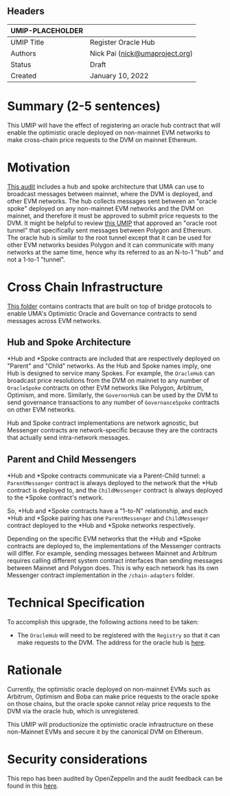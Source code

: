 ## Headers
| UMIP-PLACEHOLDER    |                                                                                                                                          |
|------------|------------------------------------------------------------------------------------------------------------------------------------------|
| UMIP Title | Register Oracle Hub             |
| Authors    | Nick Pai (nick@umaproject.org) |
| Status     | Draft                                                                                                                                    |
| Created    | January 10, 2022                                                                                                                           |

# Summary (2-5 sentences)
This UMIP will have the effect of registering an oracle hub contract that will enable the optimistic oracle deployed on non-mainnet EVM networks to make cross-chain price requests to the DVM on mainnet Ethereum.

# Motivation
[This audit](https://blog.openzeppelin.com/uma-audit-phase-6/) includes a hub and spoke architecture that UMA can use to broadcast messages between mainnet, where the DVM is deployed, and other EVM networks. The hub collects messages sent between an "oracle spoke" deployed on any non-mainnet EVM networks and the DVM on mainnet, and therefore it must be approved to submit price requests to the DVM. It might be helpful to review [this UMIP](https://github.com/UMAprotocol/UMIPs/pull/350) that approved an "oracle root tunnel" that specifically sent messages between Polygon and Ethereum. The oracle hub is similar to the root tunnel except that it can be used for other EVM networks besides Polygon and it can communicate with many networks at the same time, hence why its referred to as an N-to-1 "hub" and not a 1-to-1 "tunnel".

# Cross Chain Infrastructure
[This folder](https://github.com/UMAprotocol/protocol/tree/34f3180b48397a2ba9211cc6fae33a327b9cb165/packages/core/contracts/cross-chain-oracle) contains contracts that are built on top of bridge protocols to enable UMA's Optimistic Oracle and
Governance contracts to send messages across EVM networks.

## Hub and Spoke Architecture
*Hub and *Spoke contracts are included that are respectively deployed on "Parent" and "Child" networks. As the Hub
and Spoke names imply, one Hub is designed to service many Spokes. For example, the `OracleHub` can broadcast price
resolutions from the DVM on mainnet to any number of `OracleSpoke` contracts on other EVM networks like Polygon,
Arbitrum, Optimism, and more. Similarly, the `GovernorHub` can be used by the DVM to send governance transactions to
any number of `GovernanceSpoke` contracts on other EVM networks.

Hub and Spoke contract implementations are network agnostic, but Messenger contracts are network-specific because
they are the contracts that actually send intra-network messages.

## Parent and Child Messengers
*Hub and *Spoke contracts communicate via a Parent-Child tunnel: a `ParentMessenger` contract is always deployed
to the network that the *Hub contract is deployed to, and the `ChildMessenger` contract is always deployed to the
*Spoke contract's network.

So, *Hub and *Spoke contracts have a "1-to-N" relationship, and each *Hub and *Spoke pairing has one `ParentMessenger`
and `ChildMessenger` contract deployed to the *Hub and *Spoke networks respectively.

Depending on the specific EVM networks that the *Hub and *Spoke contracts are deployed to, the implementations of the
Messenger contracts will differ. For example, sending messages between Mainnet and Arbitrum requires calling different
system contract interfaces than sending messages between Mainnet and Polygon does. This is why each network has its own
Messenger contract implementation in the `/chain-adapters` folder.

# Technical Specification
To accomplish this upgrade, the following actions need to be taken:
- The `OracleHub` will need to be registered with the `Registry` so that it can make requests to the DVM. The address for the oracle hub is [here](https://etherscan.io/address/0x8fE658AeB8d55fd1F3E157Ff8B316E232ffFF372#readContract).

# Rationale
Currently, the optimistic oracle deployed on non-mainnet EVMs such as Arbitrum, Optimism and Boba can make price requests to the oracle spoke on those chains, but the oracle spoke cannot relay price requests to the DVM via the oracle hub, which is unregistered. 

This UMIP will productionize the optimistic oracle infrastructure on these non-Mainnet EVMs and secure it by the canonical DVM on Ethereum.

# Security considerations
This repo has been audited by OpenZeppelin and the audit feedback can be found in this [here](https://blog.openzeppelin.com/uma-audit-phase-6/).